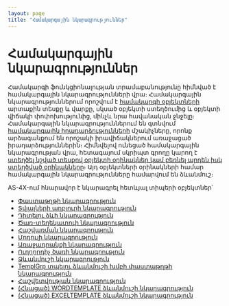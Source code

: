 ```yaml
---
layout: page
title: "Համակարգային նկարագրություններ"
---
```


# Համակարգային նկարագրություններ

Համակարգի ֆունկցիոնալության տրամաբանությունը հիմնված է համակարգային նկարագրությունների վրա։ Համակարգային նկարագրություններում որոշվում է [համակարգի օբյեկտների](objects.html) արտաքին տեսքը և վարքը, սկսած օբյեկտի ստեղծումից և օբյեկտի վիճակի փոփոխությունից, մինչև նրա հավանական ջնջելը։
Համակարգային նկարագրություններում են գտնվում [համակարգային իրադարձությունների](scriptstproced.html) մշակիչները, որոնք արձագանքում են որոշակի իրավիճակներում առաջացած իրադարձություններին։ Հիմնվելով ունեցած  համակարգային նկարագրության վրա, հետագայում սկրիպտ գրողը կարող է [ստեղծել նշված տեսքով օբյեկտի օրինակներ կամ բեռնել արդեն իսկ ստեղծված օրինակները](constructors.html)։ Այդ օբյեկտների օրինակների համար համակարգային նկարագրությունները համարվում են ձևանմուշ։


AS-4X-ում հնարավոր է նկարագրել հետևյալ տիպերի օբյեկտներ՝

* [Փաստաթղթի նկարագրություն](Defs/doc.md)
* [Տվյալների աղբյուրի նկարագրություն](Defs/Data.html)
* [Դիտելու ձևի նկարագրություն](Defs/View.html)
* [Ծառ-տեղեկատուի նկարագրություն](Defs/Tree.md)
* [Հաշվառման նկարագրություն](Defs/Accounting.md)
* [Մոդուլի նկարագրություն](Defs/Module.html)
* [Առաջադրանքի նկարագրություն](Defs/Job.md)
* [Ուղղորդիչ ծառի նկարագրություն](Defs/NavTree.md) 
* [Ձևանմուշի նկարագրություն](Defs/TEMPLATE.md) 
* [TemplGrp տպելու ձևանմուշի խմբի փաստաթղթի նկարագրություն](Defs/TemplGrp.html) 
* [Հաշվետվության նկարագրություն](Defs/report.html)
* [(Հնացած) WORDTEMPLATE ձևանմուշի նկարագրություն](Defs/WORDTEMPLATE.html) 
* [(Հնացած) EXCELTEMPLATE ձևանմուշի նկարագրություն](Defs/EXCELTEMPLATE.html) 
